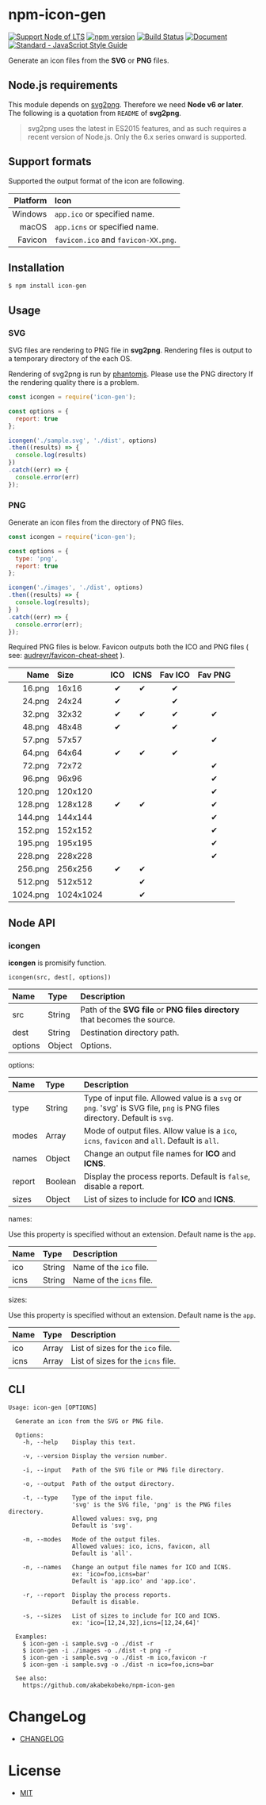 # npm-icon-gen

[![Support Node of LTS](https://img.shields.io/badge/node-LTS-brightgreen.svg)](https://nodejs.org/)
[![npm version](https://badge.fury.io/js/icon-gen.svg)](https://badge.fury.io/js/icon-gen)
[![Build Status](https://travis-ci.org/akabekobeko/npm-icon-gen.svg?branch=master)](https://travis-ci.org/akabekobeko/npm-icon-gen)
[![Document](https://doc.esdoc.org/github.com/akabekobeko/npm-icon-gen/badge.svg?t=0)](https://doc.esdoc.org/github.com/akabekobeko/npm-icon-gen)
[![Standard - JavaScript Style Guide](https://img.shields.io/badge/code_style-standard-brightgreen.svg)](http://standardjs.com/)

Generate an icon files from the **SVG** or **PNG** files.

## Node.js requirements

This module depends on [svg2png](https://github.com/domenic/svg2png). Therefore we need **Node v6 or later**. The following is a quotation from `README` of **svg2png**.

> svg2png uses the latest in ES2015 features, and as such requires a recent version of Node.js. Only the 6.x series onward is supported.

## Support formats

Supported the output format of the icon are following.

| Platform | Icon |
|---------:|:-----|
|  Windows | `app.ico` or specified name. |
|    macOS | `app.icns` or specified name. |
|  Favicon | `favicon.ico` and `favicon-XX.png`. |

## Installation

```
$ npm install icon-gen
```

## Usage

### SVG

SVG files are rendering to PNG file in **svg2png**. Rendering files is output to a temporary directory of the each OS.

Rendering of svg2png is run by [phantomjs](https://www.npmjs.com/package/phantomjs). Please use the PNG directory If the rendering quality there is a problem.

```js
const icongen = require('icon-gen');

const options = {
  report: true
};

icongen('./sample.svg', './dist', options)
.then((results) => {
  console.log(results)
})
.catch((err) => {
  console.error(err)
});
```

### PNG

Generate an icon files from the directory of PNG files.

```js
const icongen = require('icon-gen');

const options = {
  type: 'png',
  report: true
};

icongen('./images', './dist', options)
.then((results) => {
  console.log(results);
} )
.catch((err) => {
  console.error(err);
});
```

Required PNG files is below. Favicon outputs both the ICO and PNG files ( see: [audreyr/favicon-cheat-sheet](https://github.com/audreyr/favicon-cheat-sheet) ).

| Name     | Size      | ICO      | ICNS     | Fav ICO  | Fav PNG  |
|---------:|:----------|:--------:|:--------:|:--------:|:--------:|
|   16.png |     16x16 | &#10004; | &#10004; | &#10004; |          |
|   24.png |     24x24 | &#10004; |          | &#10004; |          |
|   32.png |     32x32 | &#10004; | &#10004; | &#10004; | &#10004; |
|   48.png |     48x48 | &#10004; |          | &#10004; |          |
|   57.png |     57x57 |          |          |          | &#10004; |
|   64.png |     64x64 | &#10004; | &#10004; | &#10004; |          |
|   72.png |     72x72 |          |          |          | &#10004; |
|   96.png |     96x96 |          |          |          | &#10004; |
|  120.png |   120x120 |          |          |          | &#10004; |
|  128.png |   128x128 | &#10004; | &#10004; |          | &#10004; |
|  144.png |   144x144 |          |          |          | &#10004; |
|  152.png |   152x152 |          |          |          | &#10004; |
|  195.png |   195x195 |          |          |          | &#10004; |
|  228.png |   228x228 |          |          |          | &#10004; |
|  256.png |   256x256 | &#10004; | &#10004; |          |          |
|  512.png |   512x512 |          | &#10004; |          |          |
| 1024.png | 1024x1024 |          | &#10004; |          |          |

## Node API

### icongen

**icongen** is promisify function.

`icongen(src, dest[, options])`

|    Name |   Type | Description |
|:--------|:-------|:------------|
|     src | String | Path of the **SVG file** or **PNG files directory** that becomes the source. |
|    dest | String | Destination directory path. |
| options | Object | Options. |

options:

|   Name |    Type | Description |
|:-------|:--------|:------------|
|   type |  String | Type of input file. Allowed value is a `svg` or `png`. 'svg' is SVG file, `png` is PNG files directory. Default is `svg`. |
|  modes |   Array | Mode of output files. Allow value is a `ico`, `icns`, `favicon` and `all`. Default is `all`. |
|  names |  Object | Change an output file names for **ICO** and **ICNS**. |
| report | Boolean | Display the process reports. Default is `false`, disable a report. |
|  sizes |  Object | List of sizes to include for **ICO** and **ICNS**. |

names:

Use this property is specified without an extension. Default name is the `app`.

| Name | Type | Description |
|:--------|:--|:--|
| ico | String | Name of the `ico` file. |
| icns | String | Name of the `icns` file. |

sizes:

Use this property is specified without an extension. Default name is the `app`.

| Name | Type | Description |
|:--------|:--|:--|
| ico | Array | List of sizes for the `ico` file. |
| icns | Array | List of sizes for the `icns` file. |

## CLI

```
Usage: icon-gen [OPTIONS]

  Generate an icon from the SVG or PNG file.

  Options:
    -h, --help    Display this text.

    -v, --version Display the version number.

    -i, --input   Path of the SVG file or PNG file directory.

    -o, --output  Path of the output directory.

    -t, --type    Type of the input file.
                  'svg' is the SVG file, 'png' is the PNG files directory.
                  Allowed values: svg, png
                  Default is 'svg'.

    -m, --modes   Mode of the output files.
                  Allowed values: ico, icns, favicon, all
                  Default is 'all'.

    -n, --names   Change an output file names for ICO and ICNS.
                  ex: 'ico=foo,icns=bar'
                  Default is 'app.ico' and 'app.ico'.

    -r, --report  Display the process reports.
                  Default is disable.

    -s, --sizes   List of sizes to include for ICO and ICNS.
                  ex: 'ico=[12,24,32],icns=[12,24,64]'

  Examples:
    $ icon-gen -i sample.svg -o ./dist -r
    $ icon-gen -i ./images -o ./dist -t png -r
    $ icon-gen -i sample.svg -o ./dist -m ico,favicon -r
    $ icon-gen -i sample.svg -o ./dist -n ico=foo,icns=bar

  See also:
    https://github.com/akabekobeko/npm-icon-gen
```

# ChangeLog

* [CHANGELOG](CHANGELOG.md)

# License

* [MIT](LICENSE.txt)
